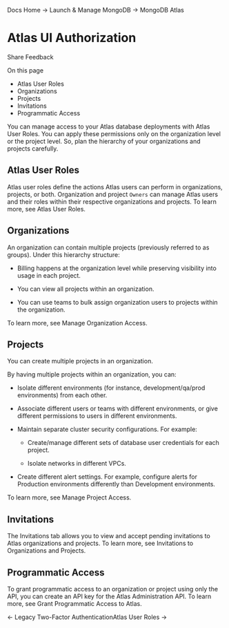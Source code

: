 Docs Home → Launch & Manage MongoDB → MongoDB Atlas

# Atlas UI Authorization

Share Feedback

On this page

  * Atlas User Roles
  * Organizations
  * Projects
  * Invitations
  * Programmatic Access

You can manage access to your Atlas database deployments with Atlas User
Roles. You can apply these permissions only on the organization level or the
project level. So, plan the hierarchy of your organizations and projects
carefully.

## Atlas User Roles

Atlas user roles define the actions Atlas users can perform in organizations,
projects, or both. Organization and project `Owners` can manage Atlas users
and their roles within their respective organizations and projects. To learn
more, see Atlas User Roles.

## Organizations

An organization can contain multiple projects (previously referred to as
groups). Under this hierarchy structure:

  * Billing happens at the organization level while preserving visibility into usage in each project.

  * You can view all projects within an organization.

  * You can use teams to bulk assign organization users to projects within the organization.

To learn more, see Manage Organization Access.

## Projects

You can create multiple projects in an organization.

By having multiple projects within an organization, you can:

  * Isolate different environments (for instance, development/qa/prod environments) from each other.

  * Associate different users or teams with different environments, or give different permissions to users in different environments.

  * Maintain separate cluster security configurations. For example:

    * Create/manage different sets of database user credentials for each project.

    * Isolate networks in different VPCs.

  * Create different alert settings. For example, configure alerts for Production environments differently than Development environments.

To learn more, see Manage Project Access.

## Invitations

The Invitations tab allows you to view and accept pending invitations to Atlas
organizations and projects. To learn more, see Invitations to Organizations
and Projects.

## Programmatic Access

To grant programmatic access to an organization or project using only the API,
you can create an API key for the Atlas Administration API. To learn more, see
Grant Programmatic Access to Atlas.

← Legacy Two-Factor AuthenticationAtlas User Roles →

